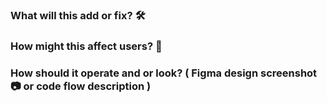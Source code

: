 ### What will this add or fix? 🛠️


### How might this affect users? 🤔


### How should it operate and or look? ( Figma design screenshot 📷 or code flow description )


